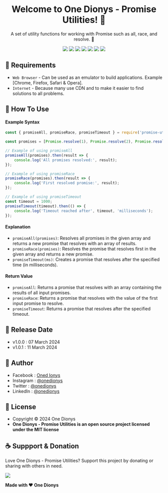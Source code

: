<h1 align="center">Welcome to One Dionys - Promise Utilities! 👋 </h1>

<p align="center">A set of utility functions for working with Promise such as all, race, and resolve. 💖 </p>

<p align="center">
<img src="https://img.shields.io/github/contributors/onedionys/onedionys-promise-utilities?style=flat-square">
<img src="https://img.shields.io/github/issues/onedionys/onedionys-promise-utilities?style=flat-square">
<img src="https://img.shields.io/github/stars/onedionys/onedionys-promise-utilities?style=flat-square"> 
<img src="https://img.shields.io/github/forks/onedionys/onedionys-promise-utilities?style=flat-square">
<img src="https://img.shields.io/github/last-commit/onedionys/onedionys-promise-utilities.svg?style=flat-square">
<img src="https://img.shields.io/github/languages/code-size/onedionys/onedionys-promise-utilities?style=flat-square">
<img src="https://img.shields.io/github/license/onedionys/onedionys-promise-utilities?style=flat-square">
</p>

## 💾 Requirements

* `Web Browser` - Can be used as an emulator to build applications. Example [Chrome, Firefox, Safari & Opera].
* `Internet` - Because many use CDN and to make it easier to find solutions to all problems.

## 🎯 How To Use

#### Example Syntax

```javascript
const { promiseAll, promiseRace, promiseTimeout } = require('promise-utilities');

const promises = [Promise.resolve(1), Promise.resolve(2), Promise.resolve(3)];

// Example of using promiseAll
promiseAll(promises).then(result => {
    console.log('All promises resolved:', result);
});

// Example of using promiseRace
promiseRace(promises).then(result => {
    console.log('First resolved promise:', result);
});

// Example of using promiseTimeout
const timeout = 1000;
promiseTimeout(timeout).then(() => {
    console.log('Timeout reached after', timeout, 'milliseconds');
});
```

#### Explanation

* `promiseAll(promises)`: Resolves all promises in the given array and returns a new promise that resolves with an array of results.
* `promiseRace(promises)`: Resolves the promise that resolves first in the given array and returns a new promise.
* `promiseTimeout(ms)`: Creates a promise that resolves after the specified time (in milliseconds).

#### Return Value

* `promiseAll`: Returns a promise that resolves with an array containing the results of all input promises.
* `promiseRace`: Returns a promise that resolves with the value of the first input promise to resolve.
* `promiseTimeout`: Returns a promise that resolves after the specified timeout.

## 📆 Release Date

* v1.0.0 : 07 March 2024
* v1.0.1 : 11 March 2024

## 🧑 Author

* Facebook : <a href="https://www.facebook.com/theonedionys"> Oned Ionys</a>
* Instagram : <a href="https://www.instagram.com/onedionys/"> @onedionys</a>
* Twitter : <a href="https://twitter.com/onedionys"> @onedionys</a>
* LinkedIn :  <a href="https://www.linkedin.com/in/onedionys/"> @onedionys</a>

## 📝 License

* Copyright © 2024 One Dionys
* **One Dionys - Promise Utilities is an open source project licensed under the MIT license**

## ☕️ Suppport & Donation

Love One Dionys - Promise Utilities? Support this project by donating or sharing with others in need.

<a href="https://www.buymeacoffee.com/onedionys"><img src="https://img.shields.io/badge/Buy_Me_A_Coffee-FFDD00?style=for-the-badge&logo=buy-me-a-coffee&logoColor=black"/> </a>

**Made with ❤️ One Dionys**
